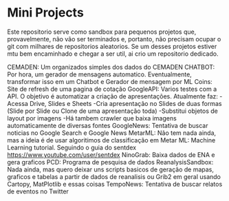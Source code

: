 # Mini Projects
Este repositorio serve como sandbox para pequenos projetos que, provavelmente, não vão ser terminados e, portanto, não precisam ocupar o git com milhares de repositorios aleatorios.
Se um desses projetos estiver mtu bem encaminhado e chegar a ser util, ai crio um repositorio dedicado.

CEMADEN: Um organizados simples dos dados do CEMADEN
CHATBOT: Por hora, um gerador de mensagens automatico. Eventualmente, transformar isso em um Chatbot e Gerador de mensagem por ML
Coins: Site de refresh de uma pagina de cotação
GoogleAPI: Varios testes com a API. O objetivo é automatizar a criação de apresentações. Atualmente faz:
    -Acessa Drive, Slides e Sheets
    -Cria apresentação no Slides de duas formas (Slide por Slide ou Clone de uma apresentação toda)
    -Substitui objetos de layout por imagens
    -Há tambem crawler que baixa imagens automaticamente de diversas fontes
GoogleNews: Tentativa de buscar noticias no Google Search e Google News
MetarML: Não tem nada ainda, mas a ideia é de usar algoritimos de classificação em Metar
ML: Machine Learning tutorial. Seguindo o guia do sentdex https://www.youtube.com/user/sentdex
NinoGrab: Baixa dados de ENA e gera graficos 
PCD: Programa de pesquisa de dados
ReanalysisSandbox: Nada ainda, mas quero deixar uns scripts basicos de geração de mapas, graficos e tabelas a partir de dados de reanalisis ou Grib2 em geral usando Cartopy, MatPlotlib e essas coisas
TempoNews: Tentativa de buscar relatos de eventos no Twitter

